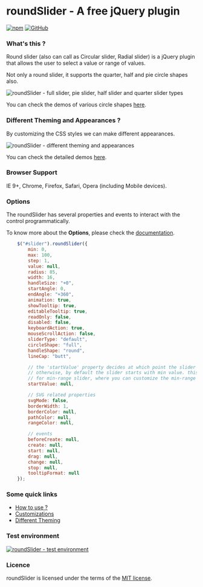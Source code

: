 # roundSlider - A free jQuery plugin

[![npm](https://img.shields.io/npm/v/round-slider)](https://www.npmjs.com/package/round-slider) [![GitHub](https://img.shields.io/github/license/soundar24/roundSlider)](https://github.com/soundar24/roundSlider/blob/master/LICENSE)

### What's this ?

Round slider (also can call as Circular slider, Radial slider) is a jQuery plugin that allows the user to select a value or range of values.

Not only a round slider, it supports the quarter, half and pie circle shapes also.

![roundSlider - full slider, pie slider, half slider and quarter slider types](/images/sliders.png)

You can check the demos of various circle shapes [here](http://roundsliderui.com/demos.html#various-circle-shapes "various circle shapes - demo").

### Different Theming and Appearances ?

By customizing the CSS styles we can make different appearances.

![roundSlider - different theming and appearances](/images/appearances.png)

You can check the detailed demos [here](http://roundsliderui.com/demos.html#different-theming-and-appearances "different theming and appearances").

### Browser Support

IE 9+, Chrome, Firefox, Safari, Opera (including Mobile devices).

### Options

The roundSlider has several properties and events to interact with the control programmatically. 

To know more about the **Options**, please check the [documentation](http://roundsliderui.com/document.html#options "Documentation about roundSlider Options").

```javascript
	$("#slider").roundSlider({
		min: 0,
		max: 100,
		step: 1,
		value: null,
		radius: 85,
		width: 16,
		handleSize: "+0",
		startAngle: 0,
		endAngle: "+360",
		animation: true,
		showTooltip: true,
		editableTooltip: true,
		readOnly: false,
		disabled: false,
		keyboardAction: true,
		mouseScrollAction: false,
		sliderType: "default",
		circleShape: "full",
		handleShape: "round",
		lineCap: "butt",

		// the 'startValue' property decides at which point the slider should start.
		// otherwise, by default the slider starts with min value. this is mainly used
		// for min-range slider, where you can customize the min-range start position.
		startValue: null,

		// SVG related properties
		svgMode: false,
		borderWidth: 1,
		borderColor: null,
		pathColor: null,
		rangeColor: null,

		// events
		beforeCreate: null,
		create: null,
		start: null,
		drag: null,
		change: null,
		stop: null,
		tooltipFormat: null
	});
```

### Some quick links

- [How to use ?](http://roundsliderui.com/document.html#how-to-install "roundSlider - How to use ?")
- [Customizations](http://roundsliderui.com/demos.html#customizations "roundSlider - Customizations")
- [Different Theming](http://roundsliderui.com/demos.html#different-theming-and-appearances "roundSlider - Different theming and appearances")

### Test environment

[![roundSlider - test environment](/images/Browserstack-logo.png)](https://www.browserstack.com/)

### Licence

roundSlider is licensed under the terms of the [MIT license](http://roundsliderui.com/licence.html "roundSlider - MIT licence").
